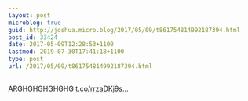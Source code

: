 ```yaml
---
layout: post
microblog: true
guid: http://joshua.micro.blog/2017/05/09/t861754814992187394.html
post_id: 33424
date: 2017-05-09T12:28:53+1100
lastmod: 2019-07-30T17:41:18+1100
type: post
url: /2017/05/09/t861754814992187394.html
---
```

ARGHGHGHGHGHG [t.co/rrzaDKj9s...](https://t.co/rrzaDKj9sH)
